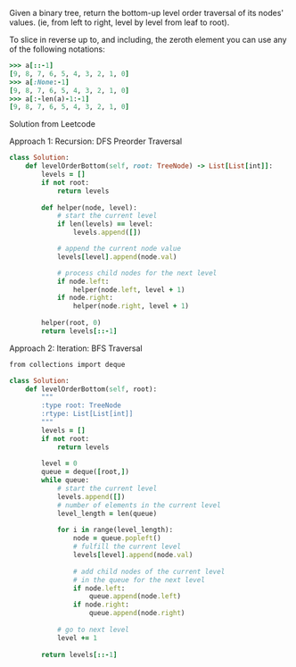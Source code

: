 Given a binary tree, return the bottom-up level order traversal of its nodes' values. (ie, from left to right, level by level from leaf to root).

To slice in reverse up to, and including, the zeroth element you can use any of the following notations:

```ruby
>>> a[::-1]
[9, 8, 7, 6, 5, 4, 3, 2, 1, 0]
>>> a[:None:-1]
[9, 8, 7, 6, 5, 4, 3, 2, 1, 0]
>>> a[:-len(a)-1:-1]
[9, 8, 7, 6, 5, 4, 3, 2, 1, 0]
```

Solution from Leetcode

Approach 1: Recursion: DFS Preorder Traversal

```ruby
class Solution:
    def levelOrderBottom(self, root: TreeNode) -> List[List[int]]:
        levels = []
        if not root:
            return levels
        
        def helper(node, level):
            # start the current level
            if len(levels) == level:
                levels.append([])

            # append the current node value
            levels[level].append(node.val)

            # process child nodes for the next level
            if node.left:
                helper(node.left, level + 1)
            if node.right:
                helper(node.right, level + 1)
            
        helper(root, 0)
        return levels[::-1]
```

Approach 2: Iteration: BFS Traversal

```ruby
from collections import deque

class Solution:
    def levelOrderBottom(self, root):
        """
        :type root: TreeNode
        :rtype: List[List[int]]
        """
        levels = []
        if not root:
            return levels
        
        level = 0
        queue = deque([root,])
        while queue:
            # start the current level
            levels.append([])
            # number of elements in the current level 
            level_length = len(queue)
            
            for i in range(level_length):
                node = queue.popleft()
                # fulfill the current level
                levels[level].append(node.val)
                
                # add child nodes of the current level
                # in the queue for the next level
                if node.left:
                    queue.append(node.left)
                if node.right:
                    queue.append(node.right)
            
            # go to next level
            level += 1
        
        return levels[::-1]
 ```
